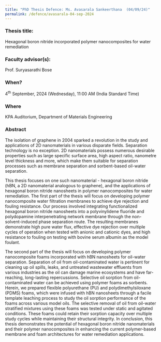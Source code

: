 ```yaml
---
title: "PhD Thesis Defence: Ms. Avasarala Sankeerthana  (04/09/24)"
permalink: /defence/avasarala-04-sep-2024
---
```

### Thesis title:
Hexagonal boron nitride incorporated polymer nanocomposites for water remediation

### Faculty advisor(s):
Prof. Suryasarathi Bose

### When?
4<sup>th</sup> September, 2024 (Wednesday), 11:00 AM (India Standard Time)

### Where
KPA Auditorium, Department of Materials Engineering

### Abstract
The isolation of graphene in 2004 sparked a revolution in the study and  applications of 2D nanomaterials in various disparate fields. Separation  technology is no exception. 2D nanomaterials possess numerous desirable  properties such as large specific surface area, high aspect ratio,  nanometre level thickness and more, which make them suitable for  separation processes such as membrane separation and sorbent-based  oil-water separation.
 
 This thesis focuses on one such nanomaterial - hexagonal boron nitride  (hBN, a 2D nanomaterial analogous to graphene), and the applications of  hexagonal boron nitride nanosheets in polymer nanocomposites for water  remediation. The first part of the thesis will focus on developing  polymer nanocomposite water filtration membranes to achieve dye  rejection and fouling resistance. Our process involved integrating  functionalized hexagonal boron nitride nanosheets into a polyvinylidene  fluoride and polydopamine interpenetrating network membrane through the  non-solvent-induced phase separation route. The resulting membranes  demonstrate high pure water flux, effective dye rejection over multiple  cycles of operation when tested with anionic and cationic dyes, and high  resistance to fouling on testing with bovine serum albumin as the model  foulant.
 
 The second part of the thesis will focus on developing polymer  nanocomposite foams incorporated with hBN nanosheets for oil-water separation. Separation of oil from oil-contaminated water is pertinent for cleaning up oil spills, leaks, and untreated wastewater  effluents from various industries as the oil can damage marine  ecosystems and have far-reaching, long-lasting repercussions. Selective  oil sorption from oil-contaminated water can be achieved using polymer  foams as sorbents. Herein, we prepared flexible polyurethane (PU) and  polydimethylsiloxane (PDMS) foams, which were infused with hBN  nanosheets through a facile template leaching process to study the oil  sorption performance of the foams across various model oils. The  selective removal of oil from oil-water stratified mixtures using these  foams was tested under static and agitated conditions. These foams could  retain their sorption capacity over multiple study cycles while  maintaining their structural integrity. In conclusion, this thesis  demonstrates the potential of hexagonal boron nitride nanomaterials and  their polymer nanocomposites in enhancing the current polymer-based  membrane and foam architectures for water remediation applications.